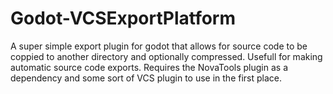 # Godot-VCSExportPlatform

A super simple export plugin for godot that allows for source code to be coppied to another directory and optionally compressed. Usefull for making automatic source code exports. Requires the NovaTools plugin as a dependency and some sort of VCS plugin to use in the first place.
